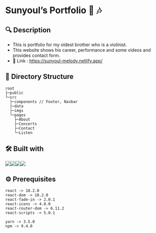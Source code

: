 # Sunyoul’s Portfolio 🎻 🎶

## 🔍 Description

- This is portfolio for my oldest brother who is a violinist.
- This website shows his career, performance and some videos and provides contact form.
- 🔗 Link : https://sunyoul-melody.netlify.app/

## 📂 Directory Structure

```
root
├─public
└─src
  ├─components // Footer, Navbar
  ├─data
  ├─imgs
  └─pages
    ├─About
    ├─Concerts
    ├─Contact
    └─Listen
```

## 🛠️ Built with

<img src="https://img.shields.io/badge/JavaScript-F7DF1E?style=for-the-badge&logo=javascript&logoColor=white"/><img src="https://img.shields.io/badge/React-61DAFB?style=for-the-badge&logo=React&logoColor=white"/><img src="https://img.shields.io/badge/ReactRouter-CA4245?style=for-the-badge&logo=reactrouter&logoColor=white"><img src="https://img.shields.io/badge/PostCSS-DD3A0A?style=for-the-badge&logo=postcss&logoColor=white">

## ⚙️ Prerequisites

```
react -> 18.2.0
react-dom -> 18.2.0
react-fade-in -> 2.0.1
react-icons -> 4.8.0
react-router-dom -> 6.11.2
react-scripts -> 5.0.1

yarn -> 3.5.0
npm -> 9.4.0
```

